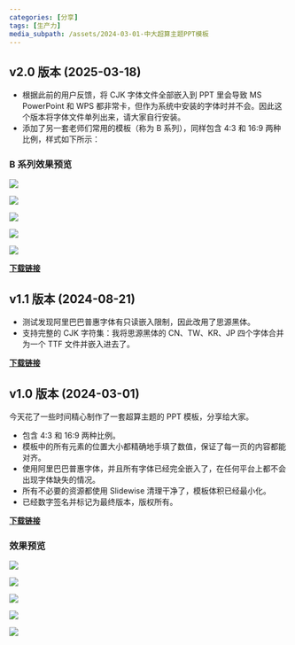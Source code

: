 ```yaml
---
categories: [分享]
tags: [生产力]
media_subpath: /assets/2024-03-01-中大超算主题PPT模板
---
```


## v2.0 版本 (2025-03-18)

- 根据此前的用户反馈，将 CJK 字体文件全部嵌入到 PPT 里会导致 MS PowerPoint 和 WPS 都非常卡，但作为系统中安装的字体时并不会。因此这个版本将字体文件单列出来，请大家自行安装。
- 添加了另一套老师们常用的模板（称为 B 系列），同样包含 4:3 和 16:9 两种比例，样式如下所示：

### B 系列效果预览

![](B1.webp)

![](B2.webp)

![](B3.webp)

![](B4.webp)

![](B5.webp)

[**下载链接**](https://github.com/yhgu2000/yhgu2000/releases/download/zdcs-potx.2/v2-0.7z)

## v1.1 版本 (2024-08-21)

- 测试发现阿里巴巴普惠字体有只读嵌入限制，因此改用了思源黑体。
- 支持完整的 CJK 字符集：我将思源黑体的 CN、TW、KR、JP 四个字体合并为一个 TTF 文件并嵌入进去了。

[**下载链接**](https://github.com/yhgu2000/yhgu2000/releases/download/zdcs-potx.1-1/v1-1.7z)

## v1.0 版本 (2024-03-01)

今天花了一些时间精心制作了一套超算主题的 PPT 模板，分享给大家。

- 包含 4:3 和 16:9 两种比例。
- 模板中的所有元素的位置大小都精确地手填了数值，保证了每一页的内容都能对齐。
- 使用阿里巴巴普惠字体，并且所有字体已经完全嵌入了，在任何平台上都不会出现字体缺失的情况。
- 所有不必要的资源都使用 Slidewise 清理干净了，模板体积已经最小化。
- 已经数字签名并标记为最终版本，版权所有。

[**下载链接**](https://github.com/yhgu2000/yhgu2000/releases/download/zdcs-potx.1/v1-0.7z)

### 效果预览

![](A1.webp)

![](A2.webp)

![](A3.webp)

![](A4.webp)

![](A5.webp)
